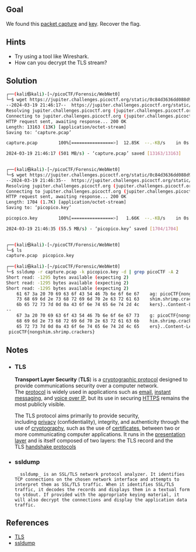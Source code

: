 ## Goal
We found this [packet capture](https://jupiter.challenges.picoctf.org/static/0c84d3636dd088d9fe4efd5d0d869a06/capture.pcap) and [key](https://jupiter.challenges.picoctf.org/static/0c84d3636dd088d9fe4efd5d0d869a06/picopico.key). Recover the flag.
## Hints
+ Try using a tool like Wireshark.
+ How can you decrypt the TLS stream?

## Solution

```bash
┌──(kali㉿kali)-[~/picoCTF/Forensic/WebNet0]
└─$ wget https://jupiter.challenges.picoctf.org/static/0c84d3636dd088d9fe4efd5d0d869a06/capture.pcap
--2024-03-19 21:46:17--  https://jupiter.challenges.picoctf.org/static/0c84d3636dd088d9fe4efd5d0d869a06/capture.pcap
Resolving jupiter.challenges.picoctf.org (jupiter.challenges.picoctf.org)... 3.131.60.8
Connecting to jupiter.challenges.picoctf.org (jupiter.challenges.picoctf.org)|3.131.60.8|:443... connected.
HTTP request sent, awaiting response... 200 OK
Length: 13163 (13K) [application/octet-stream]
Saving to: ‘capture.pcap’

capture.pcap        100%[================>]  12.85K  --.-KB/s    in 0s      

2024-03-19 21:46:17 (501 MB/s) - ‘capture.pcap’ saved [13163/13163]

                                                                             
┌──(kali㉿kali)-[~/picoCTF/Forensic/WebNet0]
└─$ wget https://jupiter.challenges.picoctf.org/static/0c84d3636dd088d9fe4efd5d0d869a06/picopico.key
--2024-03-19 21:46:35--  https://jupiter.challenges.picoctf.org/static/0c84d3636dd088d9fe4efd5d0d869a06/picopico.key
Resolving jupiter.challenges.picoctf.org (jupiter.challenges.picoctf.org)... 3.131.60.8
Connecting to jupiter.challenges.picoctf.org (jupiter.challenges.picoctf.org)|3.131.60.8|:443... connected.
HTTP request sent, awaiting response... 200 OK
Length: 1704 (1.7K) [application/octet-stream]
Saving to: ‘picopico.key’

picopico.key        100%[================>]   1.66K  --.-KB/s    in 0s      

2024-03-19 21:46:35 (55.5 MB/s) - ‘picopico.key’ saved [1704/1704]

                                                                             
┌──(kali㉿kali)-[~/picoCTF/Forensic/WebNet0]
└─$ ls
capture.pcap  picopico.key
                                                                             
┌──(kali㉿kali)-[~/picoCTF/Forensic/WebNet0]
└─$ ssldump -r capture.pcap -k picopico.key -d | grep picoCTF -A 2
Short read: -1295 bytes available (expecting 2)
Short read: -1295 bytes available (expecting 2)
Short read: -1295 bytes available (expecting 2)
    61 67 3a 20 70 69 63 6f 43 54 46 7b 6e 6f 6e 67    ag: picoCTF{nong
    73 68 69 6d 2e 73 68 72 69 6d 70 2e 63 72 61 63    shim.shrimp.crac
    6b 65 72 73 7d 0d 0a 43 6f 6e 74 65 6e 74 2d 4c    kers}..Content-L
--
    67 3a 20 70 69 63 6f 43 54 46 7b 6e 6f 6e 67 73    g: picoCTF{nongs
    68 69 6d 2e 73 68 72 69 6d 70 2e 63 72 61 63 6b    him.shrimp.crack
    65 72 73 7d 0d 0a 43 6f 6e 74 65 6e 74 2d 4c 65    ers}..Content-Le
 picoCTF{nongshim.shrimp.crackers}
````
## Notes

+ ### TLS
	**Transport Layer Security** (**TLS**) is a [cryptographic protocol](https://en.wikipedia.org/wiki/Cryptographic_protocol "Cryptographic protocol") designed to provide communications security over a computer network. The [protocol](https://en.wikipedia.org/wiki/Communication_protocol "Communication protocol") is widely used in applications such as [email](https://en.wikipedia.org/wiki/Email "Email"), [instant messaging](https://en.wikipedia.org/wiki/Instant_messaging "Instant messaging"), and [voice over IP](https://en.wikipedia.org/wiki/Voice_over_IP "Voice over IP"), but its use in securing [HTTPS](https://en.wikipedia.org/wiki/HTTPS "HTTPS") remains the most publicly visible.
	
	The TLS protocol aims primarily to provide security, including [privacy](https://en.wikipedia.org/wiki/Privacy "Privacy") (confidentiality), integrity, and authenticity through the use of [cryptography](https://en.wikipedia.org/wiki/Cryptography "Cryptography"), such as the use of [certificates](https://en.wikipedia.org/wiki/Public_key_certificate "Public key certificate"), between two or more communicating computer applications. It runs in the [presentation layer](https://en.wikipedia.org/wiki/Presentation_layer "Presentation layer") and is itself composed of two layers: the TLS record and the TLS [handshake protocols](https://en.wikipedia.org/wiki/Handshake_(computing) "Handshake (computing)")
 + ### ssldump
		_ssldump_ is an SSL/TLS network protocol analyzer. It identifies TCP connections on the chosen network interface and attempts to interpret them as SSL/TLS traffic. When it identifies SSL/TLS traffic, it decodes the records and displays them in a textual form to stdout. If provided with the appropriate keying material, it will also decrypt the connections and display the application data traffic.
## References
+ [TLS](https://en.wikipedia.org/wiki/Transport_Layer_Security)
+ [ssldump](https://linux.die.net/man/1/ssldump)